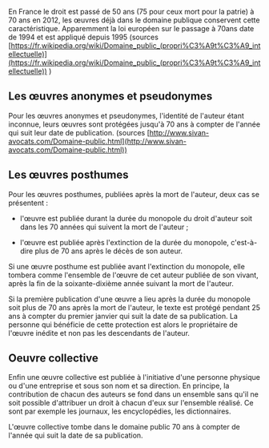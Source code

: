 En France le droit est passé de 50 ans (75 pour ceux mort pour la patrie) à 70 ans en 2012, les œuvres déjà dans le domaine publique conservent cette caractéristique. Apparemment la loi européen sur le passage à 70ans date de 1994 et est appliqué depuis 1995 (sources [https://fr.wikipedia.org/wiki/Domaine_public_(propri%C3%A9t%C3%A9_intellectuelle)](https://fr.wikipedia.org/wiki/Domaine_public_(propri%C3%A9t%C3%A9_intellectuelle)) )  
  
  
## Les œuvres anonymes et pseudonymes  
Pour les œuvres anonymes et pseudonymes, l'identité de l'auteur étant inconnue, leurs œuvres sont protégées jusqu'à 70 ans à compter de l'année qui suit leur date de publication. (sources [http://www.sivan-avocats.com/Domaine-public.html](http://www.sivan-avocats.com/Domaine-public.html))  
  
## Les œuvres posthumes  
Pour les œuvres posthumes, publiées après la mort de l'auteur, deux cas se présentent :  
  
- l'œuvre est publiée durant la durée du monopole du droit d'auteur soit dans les 70 années qui suivent la mort de l'auteur ;  
  
- l'œuvre est publiée après l'extinction de la durée du monopole, c'est-à-dire plus de 70 ans après le décès de son auteur.  
  
Si une œuvre posthume est publiée avant l'extinction du monopole, elle tombera comme l'ensemble de l'œuvre de cet auteur publiée de son vivant, après la fin de la soixante-dixième année suivant la mort de l'auteur.  
  
Si la première publication d'une œuvre a lieu après la durée du monopole soit plus de 70 ans après la mort de l'auteur, le texte est protégé pendant 25 ans à compter du premier janvier qui suit la date de sa publication. La personne qui bénéficie de cette protection est alors le propriétaire de l'œuvre inédite et non pas les descendants de l'auteur.  
  
## Oeuvre collective  
Enfin une œuvre collective est publiée à l'initiative d'une personne physique ou d'une entreprise et sous son nom et sa direction. En principe, la contribution de chacun des auteurs se fond dans un ensemble sans qu'il ne soit possible d'attribuer un droit à chacun d'eux sur l'ensemble réalisé. Ce sont par exemple les journaux, les encyclopédies, les dictionnaires.  
  
L'œuvre collective tombe dans le domaine public 70 ans à compter de l'année qui suit la date de sa publication.